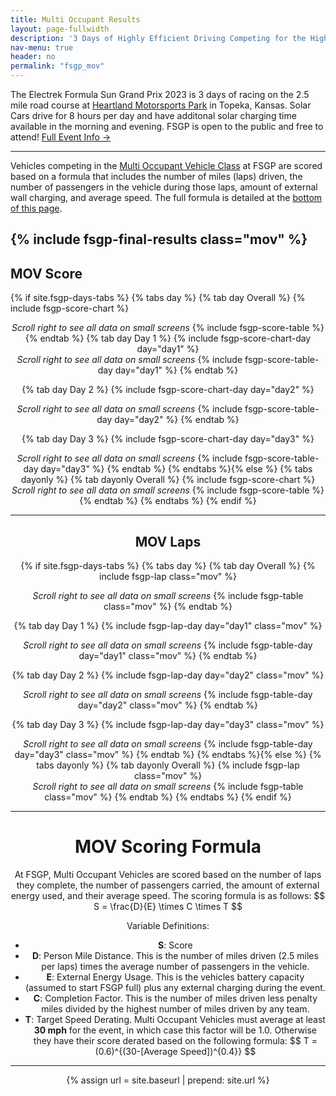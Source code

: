 ```yaml
---
title: Multi Occupant Results
layout: page-fullwidth
description: '3 Days of Highly Efficient Driving Competing for the Highest Score'
nav-menu: true
header: no
permalink: "fsgp_mov"
---
```



The Electrek Formula Sun Grand Prix 2023 is 3 days of racing on the 2.5 mile road course at [Heartland Motorsports Park](http://heartlandmotorsports.us/) in Topeka, Kansas. Solar Cars drive for 8 hours per day and have additonal solar charging time available in the morning and evening. FSGP is open to the public and free to attend! [Full Event Info →](https://www.americansolarchallenge.org/the-competition/2023-formula-sun-grand-prix/)

-----

Vehicles competing in the [Multi Occupant Vehicle Class](https://www.americansolarchallenge.org/the-competition/vehicle-classes/) at FSGP are scored based on a formula that includes the number of miles (laps) driven, the number of passengers in the vehicle during those laps, amount of external wall charging, and average speed. The full formula is detailed at the [bottom of this page](#mov-scoring-formula). 

{% include fsgp-final-results class="mov" %}
-----
## MOV Score
{% if site.fsgp-days-tabs %}
{% tabs day %}
{% tab day Overall %}
{% include fsgp-score-chart %}
<br>
<div style="margin:auto; text-align:center;"> <i> Scroll right to see all data on small screens </i>
{% include fsgp-score-table %}
{% endtab %}
{% tab day Day 1 %}
{% include fsgp-score-chart-day day="day1" %}
<br>
<div style="margin:auto; text-align:center;"> <i> Scroll right to see all data on small screens </i>
{% include fsgp-score-table-day day="day1" %}
{% endtab %}

{% tab day Day 2 %}
{% include fsgp-score-chart-day day="day2" %}
<br>
<div style="margin:auto; text-align:center;"> <i> Scroll right to see all data on small screens </i>
{% include fsgp-score-table-day day="day2" %}
{% endtab %}

{% tab day Day 3 %}
{% include fsgp-score-chart-day day="day3" %}
<br>
<div style="margin:auto; text-align:center;"> <i> Scroll right to see all data on small screens </i>
{% include fsgp-score-table-day day="day3" %}
{% endtab %}
{% endtabs %}{% else %}
{% tabs dayonly %}
{% tab dayonly Overall %}
{% include fsgp-score-chart %}
<br>
<div style="margin:auto; text-align:center;"> <i> Scroll right to see all data on small screens </i>
{% include fsgp-score-table %}
{% endtab %}
{% endtabs %}
{% endif %}

-----
## MOV Laps
{% if site.fsgp-days-tabs %}
{% tabs day %}
{% tab day Overall %}
{% include fsgp-lap class="mov" %}
<br>
<div style="margin:auto; text-align:center;"> <i> Scroll right to see all data on small screens </i>
{% include fsgp-table class="mov" %}
{% endtab %}

{% tab day Day 1 %}
{% include fsgp-lap-day day="day1" class="mov" %}
<br>
<div style="margin:auto; text-align:center;"> <i> Scroll right to see all data on small screens </i>
{% include fsgp-table-day day="day1" class="mov" %}
{% endtab %}

{% tab day Day 2 %}
{% include fsgp-lap-day day="day2" class="mov" %}
<br>
<div style="margin:auto; text-align:center;"> <i> Scroll right to see all data on small screens </i>
{% include fsgp-table-day day="day2" class="mov" %}
{% endtab %}

{% tab day Day 3 %}
{% include fsgp-lap-day day="day3" class="mov" %}
<br>
<div style="margin:auto; text-align:center;"> <i> Scroll right to see all data on small screens </i>
{% include fsgp-table-day day="day3" class="mov" %}
{% endtab %}
{% endtabs %}{% else %}
{% tabs dayonly %}
{% tab dayonly Overall %}
{% include fsgp-lap class="mov" %}
<br>
<div style="margin:auto; text-align:center;"> <i> Scroll right to see all data on small screens </i>
{% include fsgp-table class="mov" %}
{% endtab %}
{% endtabs %}
{% endif %}

-----

# MOV Scoring Formula

At FSGP, Multi Occupant Vehicles are scored based on the number of laps they complete, the number of passengers carried, the amount of external energy used, and their average speed. The scoring formula is as follows: \$$ S = \frac{D}{E} \times C \times T $$

Variable Definitions: 
- __S__: Score
- __D__: Person  Mile Distance. This is the number of miles driven (2.5 miles per laps) times the average number of passengers in the vehicle. 
- __E__: External Energy Usage. This is the vehicles battery capacity (assumed to start FSGP full) plus any external charging during the event. 
- __C__: Completion Factor. This is the number of miles driven less penalty miles divided by the highest number of miles driven by any team. 
- __T__: Target Speed Derating. Multi Occupant Vehicles must average at least <b>30 mph</b> for the event, in which case this factor will be 1.0. Otherwise they have their score derated based on the following formula: \$$ T = (0.6)^{(30-[Average Speed])^{0.4}} $$

-----

{% assign url = site.baseurl | prepend: site.url %}
<link rel="stylesheet" href="{{ url }}/assets/css/tabs.css">
<script src="{{ url }}/assets/js/tabs.js"></script>
<script type="text/javascript" async
  src="https://cdnjs.cloudflare.com/ajax/libs/mathjax/2.7.1/MathJax.js?config=TeX-MML-AM_CHTML">
</script>




